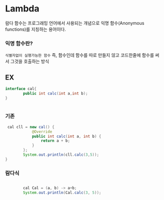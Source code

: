 # Lambda

람다 함수는 프로그래밍 언어에서 사용되는 개념으로 익명 함수(Anonymous functions)를 지칭하는 용어이다.

### 익명 함수란?
`식별자없이 실행가능한 함수` 즉, 함수인데 함수를 따로 만들지 않고 코드한줄에 함수를 써서 그것을 호출하는 방식

## EX

```java
interface cal{
        public int calc(int a,int b);
}
  
```

### 기존
```java
 cal cll = new cal() {
            @Override
            public int calc(int a, int b) {
                return a + b;
            }
        };
        System.out.println(cll.calc(3,5));
}
```

### 람다식

```java

        cal Cal = (a, b) -> a+b;
        System.out.println(Cal.calc(3, 5));
```




